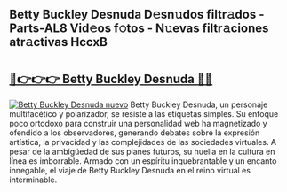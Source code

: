 ## Betty Buckley Desnuda D𝚎sn𝚞dos filtr𝚊dos - Parts-AL8 Vid𝚎os f𝚘tos - N𝚞evas filtr𝚊ciones atr𝚊ctivas HccxB

# <h2><a href="http://mb4u67.tromn.icu/?c=Betty+Buckley+Desnuda">🔗👉👉👉 Betty Buckley Desnuda 🔗🔗</a></h2>

[![Betty Buckley Desnuda nuevo](https://i.imgur.com/pEAQMta.gif)](http://mb4u67.tromn.icu/?c=Betty+Buckley+Desnuda)
Betty Buckley Desnuda, un personaje multifacético y polarizador, se resiste a las etiquetas simples. Su enfoque poco ortodoxo para construir una personalidad web ha magnetizado y ofendido a los observadores, generando debates sobre la expresión artística, la privacidad y las complejidades de las sociedades virtuales. A pesar de la ambigüedad de sus planes futuros, su huella en la cultura en línea es imborrable. Armado con un espíritu inquebrantable y un encanto innegable, el viaje de Betty Buckley Desnuda en el reino virtual es interminable.
